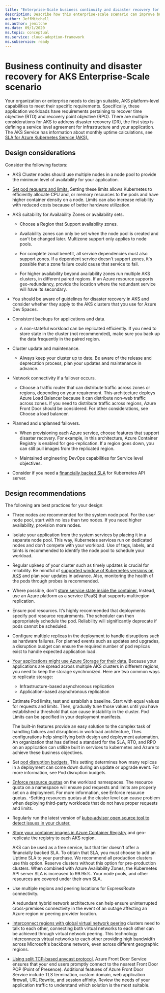 ```yaml
---
title: "Enterprise-Scale business continuity and disaster recovery for <Insert narrative Name>"
description: Describe how this enterprise-scale scenario can improve business continuity and disaster recovery of AKS
author: JeffMitchell
ms.author: jemitche
ms.date: 09/1/2020
ms.topic: conceptual
ms.service: cloud-adoption-framework
ms.subservice: ready
---
```


# Business continuity and disaster recovery for AKS Enterprise-Scale scenario

Your organization or enterprise needs to design suitable, AKS platform-level capabilities to meet their specific requirements. Specifically, these application workloads have requirements pertaining to recover time objective (RTO) and recovery point objective (RPO). There are multiple considerations for AKS to address disaster recovery (DR), the first step is defining a service level agreement for infrastructure and your application. The AKS Service has information about monthly uptime calculations, see [SLA for Azure Kubernetes Service (AKS).](https://azure.microsoft.com/support/legal/sla/kubernetes-service/v1_1/)

## Design considerations

Consider the following factors:

- AKS Cluster nodes should use multiple nodes in a node pool to provide the minimum level of availability for your application.

- [Set pod requests and limits.](https://docs.microsoft.com/azure/aks/developer-best-practices-resource-management#define-pod-resource-requests-and-limits) Setting these limits allows Kubernetes to efficiently allocate CPU and, or memory resources to the pods and have higher container density on a node. Limits can also increase reliability with reduced costs because of better hardware utilization.

- AKS suitability for Availability Zones or availability sets.

  - Choose a Region that Support availability zones.

  - Availability zones can only be set when the node pool is created and can't be changed later. Multizone support only applies to node pools.

  - For complete zonal benefit, all service dependencies must also support zones. If a dependent service doesn't support zones, it's possible that a zone failure could cause that service to fail.
  
  - For higher availability beyond availability zones run multiple AKS clusters, in different paired regions. If an Azure resource supports geo-redundancy, provide the location where the redundant service will have its secondary.

- You should be aware of guidelines for disaster recovery in AKS and consider whether they apply to the AKS clusters that you use for Azure Dev Spaces.

- Consistent backups for applications and data.

  - A non-stateful workload can be replicated efficiently. If you need to store state in the cluster (not recommended), make sure you back up the data frequently in the paired region.


- Cluster update and maintenance.

  - Always keep your cluster up to date. Be aware of the release and deprecation process, plan your updates and maintenance in advance.

- Network connectivity if a failover occurs.

  - Choose a traffic router that can distribute traffic across zones or regions, depending on your requirement. This architecture deploys Azure Load Balancer because it can distribute non-web traffic across zones. If you need to distribute traffic across regions, Azure Front Door should be considered. For other considerations, see Choose a load balancer.

- Planned and unplanned failovers.

  - When provisioning each Azure service, choose features that support disaster recovery. For example, in this architecture, Azure Container Registry is enabled for geo-replication. If a region goes down, you can still pull images from the replicated region.

  - Maintained engineering DevOps capabilities for Service level objectives.
- Consider if you need a [financially backed SLA](https://docs.microsoft.com/azure/aks/uptime-sla) for Kubernetes API server.

## Design recommendations

The following are best practices for your design:

- Three nodes are recommended for the system node pool. For the user node pool, start with no less than two nodes. If you need higher availability, provision more nodes.

- Isolate your application from the system services by placing it in a separate node pool. This way, Kubernetes services run on dedicated nodes and don’t compete with your workload. Use of tags, labels, and taints is recommended to identify the node pool to schedule your workload.


- Regular upkeep of your cluster such as timely updates is crucial for reliability. Be mindful of [supported window of Kubernetes versions on AKS](https://docs.microsoft.comazure/aks/supported-kubernetes-versions) and plan your updates in advance. Also, monitoring the health of the pods through probes is recommended.


- Where possible, don't [store service state inside the container.](https://docs.microsoft.com/azure/aks/operator-best-practices-multi-region#remove-service-state-from-inside-containers) Instead, use an Azure platform as a service (PaaS) that supports multiregion replication.

- Ensure pod resources. It’s highly recommended that deployments specify pod resource requirements. The scheduler can then appropriately schedule the pod. Reliability will significantly deprecate if pods cannot be scheduled.

- Configure multiple replicas in the deployment to handle disruptions such as hardware failures. For planned events such as updates and upgrades, a disruption budget can ensure the required number of pod replicas exist to handle expected application load.

- [Your applications might use Azure Storage for their data.](https://docs.microsoft.com/azure/aks/operator-best-practices-multi-region#create-a-storage-migration-plan) Because your applications are spread across multiple AKS clusters in different regions, you need to keep the storage synchronized. Here are two common ways to replicate storage:

  - Infrastructure-based asynchronous replication
  - Application-based asynchronous replication

- Estimate Pod limits, test and establish a baseline. Start with equal values for requests and limits. Then, gradually tune those values until you have established a threshold that can cause instability in the cluster. Pod Limits can be specified in your deployment manifests.

  The built-in features provide an easy solution to the complex task of handling failures and disruptions in workload architecture, Thes configurations help simplifying both design and deployment automation. An organization that has defined a standard for the SLA, RTO, and RPO on an application can utillize built in services to kubernetes and Azure to achieve these business objectives. 

- Set [pod disruption budgets.](https://docs.microsoft.com/azure/aks/operator-best-practices-scheduler#plan-for-availability-using-pod-disruption-budgets) This setting determines how many replicas in a deployment can come down during an update or upgrade event. For more information, see Pod disruption budgets.

- [Enforce resource quotas](https://docs.microsoft.com/azure/aks/operator-best-practices-scheduler#enforce-resource-quotas) on the workload namespaces. The resource quota on a namespace will ensure pod requests and limits are properly set on a deployment. For more information, see Enforce resource quotas.
  -Setting resources quotas at the cluster level can cause problem when deploying third-party workloads that do not have proper requests and limits.
  
- Regularly run the latest version of [kube-advisor open source tool to detect issues in your cluster.](https://docs.microsoft.com/azure/aks/operator-best-practices-scheduler#regularly-check-for-cluster-issues-with-kube-advisor)

- [Store your container images in Azure Container Registry](https://docs.microsoft.com/azure/aks/operator-best-practices-multi-region#enable-geo-replication-for-container-images) and geo-replicate the registry to each AKS region.

  AKS can be used as a free service, but that tier doesn't offer a financially backed SLA. To obtain that SLA, you must choose to add an Uptime SLA to your purchase. We recommend all production clusters use this option. Reserve clusters without this option for pre-production clusters. When combined with Azure Availability Zones, the Kubernetes API server SLA is increased to 99.95%. Your node pools, and other resources are covered under their own SLA.

- Use multiple regions and peering locations for ExpressRoute connectivity.

  A redundant hybrid network architecture can help ensure uninterrupted cross-premises connectivity in the event of an outage affecting an Azure region or peering provider location.
  
- [Interconnect regions with global virtual network peering](https://docs.microsoft.com/azure/aks/operator-best-practices-multi-region) clusters need to talk to each other, connecting both virtual networks to each other can be achieved through virtual network peering. This technology interconnects virtual networks to each other providing high bandwidth across Microsoft's backbone network, even across different geographic regions.

- [Using split TCP-based anycast protocol](https://docs.microsoft.com/azure/aks/operator-best-practices-multi-region), Azure Front Door Service ensures that your end users promptly connect to the nearest Front Door POP (Point of Presence). Additional features of Azure Front Door Service include TLS termination, custom domain, web application firewall, URL Rewrite, and session affinity. Review the needs of your application traffic to understand which solution is the most suitable.

